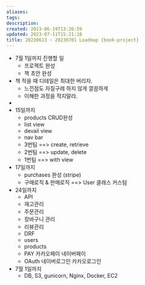 ```yaml
---
aliases: 
tags: 
description:
created: 2023-06-19T13:26:59
updated: 2023-07-11T15:21:10
title: 20230613 ~ 20230701 Loadmap {book-project}
---
```


- 7월 1일까지 진행할 일
	- 프로젝트 완성
	- 책 초안 완성
- 책 적을 때 디테일은 최대한 버리자.
	- 느낀점도 자질구레 하지 않게 깔끔하게
	- 이해한 과정을 적지말라.
- 
- 15일까지 
	- products CRUD완성 
	- list view
	- devail view
	- nav bar
	- 3번팀 ==> create, retrieve
	- 2번팀 ==> update, delete
	- 1번팀 ==> with view
- 17일까지 
	- purchases 완성 (stripe) 
	- 구매로직 & 판매로직 ==> User 클래스 커스텀
- 24일까지 
	- API 
	- 재고관리 
	- 주문관리 
	- 장바구니 관리 
	- 리뷰관리 
	- DRF 
	- users 
	- products 
	- PAY 카카오페이 네이버페이 
	- OAuth 네이버로그인 카카오로그인 
- 7월 1일까지 
	- DB, S3, gunicorn, Nginx, Docker, EC2
